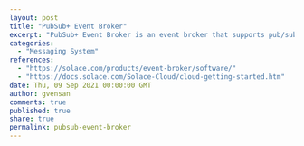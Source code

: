 ```yaml
---
layout: post
title: "PubSub+ Event Broker"
excerpt: "PubSub+ Event Broker is an event broker that supports pub/sub, queuing, request/reply and streaming, all with built-in high availability. PubSub+ Event Broker Enterprise Edition includes support and unlocks additional performance and throughput."
categories:
  - "Messaging System"
references:
  - "https://solace.com/products/event-broker/software/"
  - "https://docs.solace.com/Solace-Cloud/cloud-getting-started.htm"
date: Thu, 09 Sep 2021 00:00:00 GMT
author: gvensan
comments: true
published: true
share: true
permalink: pubsub-event-broker
---
```

